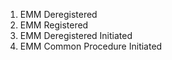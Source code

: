 1. EMM Deregistered
2. EMM Registered
3. EMM Deregistered Initiated 
4. EMM Common Procedure Initiated